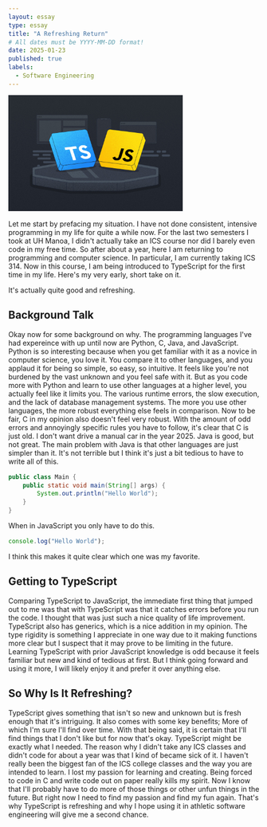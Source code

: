```yaml
---
layout: essay
type: essay
title: "A Refreshing Return"
# All dates must be YYYY-MM-DD format!
date: 2025-01-23
published: true
labels:
  - Software Engineering
---
```


<img width="350px" class="rounded float-start pe-4" src="../img/typescript-vs-javascript.jpg">

Let me start by prefacing my situation. I have not done consistent, intensive programming in my life for quite a while now. For the last two semesters I took at UH Manoa, I didn't actually take an ICS course nor did I barely even code in my free time. So after about a year, here I am returning to programming and computer science. In particular, I am currently taking ICS 314. Now in this course, I am being introduced to TypeScript for the first time in my life. Here's my very early, short take on it. 

It's actually quite good and refreshing.

## Background Talk

Okay now for some background on why. The programming languages I've had expereince with up until now are Python, C, Java, and JavaScript. Python is so interesting because when you get familiar with it as a novice in computer science, you love it.  You compare it to other languages, and you applaud it for being so simple, so easy, so intuitive. It feels like you're not burdened by the vast unknown and you feel safe with it. But as you code more with Python and learn to use other languages at a higher level, you actually feel like it limits you. The various runtime errors, the slow execution, and the lack of database management systems. The more you use other languages, the more robust everything else feels in comparison. Now to be fair, C in my opinion also doesn't feel very robust. With the amount of odd errors and annoyingly specific rules you have to follow, it's clear that C is just old. I don't want drive a manual car in the year 2025. Java is good, but not great. The main problem with Java is that other languages are just simpler than it. It's not terrible but I think it's just a bit tedious to have to write all of this.

```java
public class Main {
    public static void main(String[] args) {
        System.out.println("Hello World");
    }
}
```

When in JavaScript you only have to do this.

```javascript
console.log("Hello World");
```

I think this makes it quite clear which one was my favorite.

## Getting to TypeScript

Comparing TypeScript to JavaScript, the immediate first thing that jumped out to me was that with TypeScript was that it catches errors before you run the code. I thought that was just such a nice quality of life improvement. TypeScript also has generics, which is a nice addition in my opinion. The type rigidity is something I appreciate in one way due to it making functions more clear but I suspect that it may prove to be limiting in the future. Learning TypeScript with  prior JavaScript knowledge is odd because it feels familiar but new and kind of tedious at first. But I think going forward and using it more, I will likely enjoy it and prefer it over anything else.

## So Why Is It Refreshing?

TypeScript gives something that isn't so new and unknown but is fresh enough that it's intriguing. It also comes with some key benefits; More of which I'm sure I'll find over time. With that being said, it is certain that I'll find things that I don't like but for now that's okay. TypeScript might be exactly what I needed. The reason why I didn't take any ICS classes and didn't code for about a year was that I kind of became sick of it. I haven't really been the biggest fan of the ICS college classes and the way you are intended to learn. I lost my passion for learning and creating. Being forced to code in C and write code out on paper really kills my spirit. Now I know that I'll probably have to do more of those things or other unfun things in the future. But right now I need to find my passion and find my fun again. That's why TypeScript is refreshing and why I hope using it in athletic software engineering will give me a second chance.
